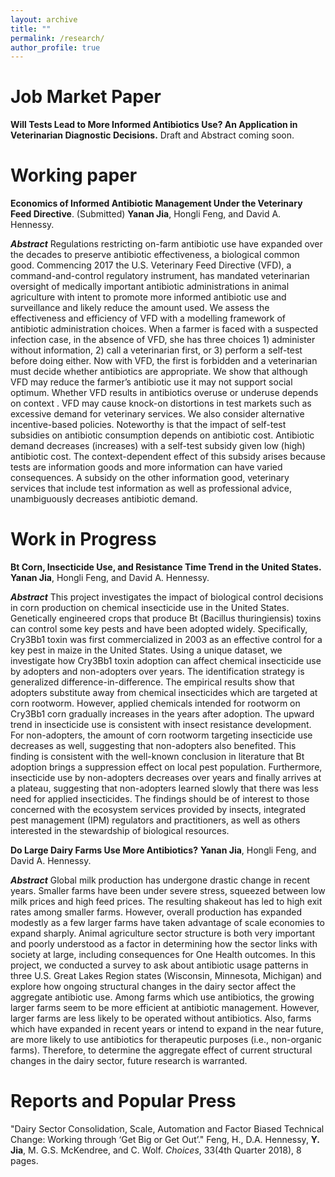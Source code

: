 ```yaml
---
layout: archive
title: ""
permalink: /research/
author_profile: true
---
```

# Job Market Paper
**Will Tests Lead to More Informed Antibiotics Use? An Application in Veterinarian Diagnostic Decisions.**
Draft and Abstract coming soon.

# Working paper
**Economics of Informed Antibiotic Management Under the Veterinary Feed Directive**. (Submitted) **Yanan Jia**, Hongli Feng, and David A. Hennessy.

***Abstract*** Regulations restricting on-farm antibiotic use have expanded over the decades to preserve antibiotic effectiveness, a biological common good. Commencing 2017 the U.S. Veterinary Feed Directive (VFD), a command-and-control regulatory instrument, has mandated veterinarian oversight of medically important antibiotic administrations in animal agriculture with intent to promote more informed antibiotic use and surveillance and likely reduce the amount used. We assess the effectiveness and efficiency of VFD with a modelling framework of antibiotic administration choices. When a farmer is faced with a suspected infection case, in the absence of VFD, she has three choices 1) administer without information, 2) call a veterinarian first, or 3) perform a self-test before doing either. Now with VFD, the first is forbidden and a veterinarian must decide whether antibiotics are appropriate. We show that although VFD may reduce the farmer’s antibiotic use it may not support social optimum. Whether VFD results in antibiotics overuse or underuse depends on context . VFD may cause knock-on distortions in test markets such as excessive demand for veterinary services. We also consider alternative incentive-based policies. Noteworthy is that the impact of self-test subsidies on antibiotic consumption depends on antibiotic cost. Antibiotic demand decreases (increases) with a self-test subsidy given low (high) antibiotic cost. The context-dependent effect of this subsidy arises because tests are information goods and more information can have varied consequences. A subsidy on the other information good, veterinary services that include test information as well as professional advice, unambiguously decreases antibiotic demand.
# Work in Progress
**Bt Corn, Insecticide Use, and Resistance Time Trend in the United States.** **Yanan Jia**, Hongli Feng, and David A. Hennessy.

***Abstract*** This project investigates the impact of biological control decisions in corn production on chemical insecticide use in the United States. Genetically engineered crops that produce Bt (Bacillus thuringiensis) toxins can control some key pests and have been adopted widely. Specifically, Cry3Bb1 toxin was first commercialized in 2003 as an effective control for a key pest in maize in the United States. Using a unique dataset, we investigate how Cry3Bb1 toxin adoption can affect chemical insecticide use by adopters and non-adopters over years. The identification strategy is generalized difference-in-difference. The empirical results show that adopters substitute away from chemical insecticides which are targeted at corn rootworm. However, applied chemicals intended for rootworm on Cry3Bb1 corn gradually increases in the years after adoption. The upward trend in insecticide use is consistent with insect resistance development. For non-adopters, the amount of corn rootworm targeting insecticide use decreases as well, suggesting that non-adopters also benefited. This finding is consistent with the well-known conclusion in literature that Bt adoption brings a suppression effect on local pest population. Furthermore, insecticide use by non-adopters decreases over years and finally arrives at a plateau, suggesting that non-adopters learned slowly that there was less need for applied insecticides. The findings should be of interest to those concerned with the ecosystem services provided by insects, integrated pest management (IPM) regulators and practitioners, as well as others interested in the stewardship of biological resources.


**Do Large Dairy Farms Use More Antibiotics?** **Yanan Jia**, Hongli Feng, and David A. Hennessy.

***Abstract*** Global milk production has undergone drastic change in recent years. Smaller farms have been under severe stress, squeezed between low milk prices and high feed prices. The resulting shakeout has led to high exit rates among smaller farms. However, overall production has expanded modestly as a few larger farms have taken advantage of scale economies to expand sharply. Animal agriculture sector structure is both very important and poorly understood as a factor in determining how the sector links with society at large, including consequences for One Health outcomes. In this project, we conducted a survey to ask about antibiotic usage patterns in three U.S. Great Lakes Region states (Wisconsin, Minnesota, Michigan) and explore how ongoing structural changes in the dairy sector affect the aggregate antibiotic use. Among farms which use antibiotics, the growing larger farms seem to be more efficient at antibiotic management. However, larger farms are less likely to be operated without antibiotics. Also, farms which have expanded in recent years or intend to expand in the near future, are more likely to use antibiotics for therapeutic purposes (i.e., non-organic farms). Therefore, to determine the aggregate effect of current structural changes in the dairy sector, future research is warranted.

# Reports and Popular Press
"Dairy Sector Consolidation, Scale, Automation and Factor Biased Technical Change: Working through ‘Get Big or Get Out’." Feng, H., D.A. Hennessy, **Y. Jia**, M. G.S. McKendree, and C. Wolf. *Choices*, 33(4th Quarter 2018), 8 pages.

